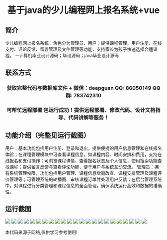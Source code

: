 <p><h1 align="center">基于java的少儿编程网上报名系统+vue</h1></p>

## 简介
少儿编程网上报名系统：角色分为管理员、用户；提供课程管理、用户注册、在线支付、评论反馈、留言管理及文件管理等功能，支持家长为孩子快速选择合适课程。    --计算机毕业设计源码；毕设源码；java毕业设计源码


## 联系方式
<p><h3 align="center">获取完整代码与数据库文件 + 微信：deepguan QQ: 86050149 QQ群: 783742310</h3></p>
<p><h3 align="center">可帮忙远程部署 包运行成功！提供远程部署、修改代码、设计文档指导、代码讲解等服务！</h3></p>

## 功能介绍（完整见运行截图）
用户：基本功能包括用户注册、登录和退出，提供便捷的用户信息管理和在线报名体验；在课程管理模块中可查看课程信息，如课程内容、时间安排和费用，支持在线报名和支付操作；可浏览课程详情、查看报名状态及个人信息，使用搜索功能查找课程；提供留言反馈与查看评论功能，便于用户与系统互动交流。 管理员：拥有系统管理权限，功能包括用户管理、课程信息增删改查、课程安排管理及课程评价管理等；可管理系统的轮播图、审核课程订单并处理用户反馈；在后台管理系统中，对课程进行分类管理和课程信息的全面管理，确保系统运行高效和数据的准确性。


## 运行截图
![](img/001.jpg)
![](img/002.jpg)
![](img/003.jpg)
![](img/004.jpg)
![](img/005.jpg)
![](img/006.jpg)
![](img/007.jpg)
![](img/008.jpg)
![](img/009.jpg)
![](img/010.jpg)
![](img/011.jpg)
![](img/012.jpg)
![](img/013.jpg)
![](img/014.jpg)
![](img/015.jpg)
![](img/016.jpg)
![](img/017.jpg)
![](img/018.jpg)
![](img/019.jpg)
![](img/020.jpg)
![](img/021.jpg)
![](img/022.jpg)
![](img/023.jpg)

<p>本代码来源于网络,仅供学习参考使用!</p>
